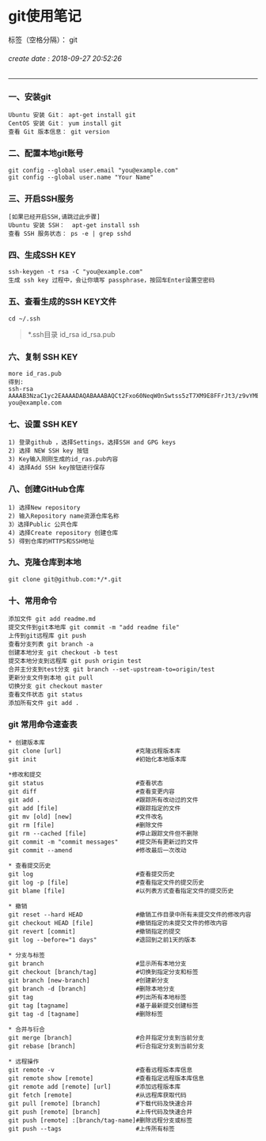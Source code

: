 ﻿# git使用笔记

标签（空格分隔）： git
###### create date : 2018-09-27 20:52:26
---
### 一、安装git
    Ubuntu 安装 Git： apt-get install git  
    CentOS 安装 Git： yum install git  
    查看 Git 版本信息： git version  
### 二、配置本地git账号
    git config --global user.email "you@example.com"
    git config --global user.name "Your Name"
### 三、开启SSH服务
    [如果已经开启SSH,请跳过此步骤]
    Ubuntu 安装 SSH：  apt-get install ssh 
    查看 SSH 服务状态： ps -e | grep sshd
### 四、生成SSH KEY
    ssh-keygen -t rsa -C "you@example.com"
    生成 ssh key 过程中，会让你填写 passphrase，按回车Enter设置空密码
### 五、查看生成的SSH KEY文件
    cd ~/.ssh
>*.ssh目录
>id_rsa
>id_rsa.pub

### 六、复制 SSH KEY
    more id_ras.pub
    得到:
    ssh-rsa AAAAB3NzaC1yc2EAAAADAQABAAABAQCt2Fxo60NeqW0nSwtss5zT7XM9E8FFrJt3/z9vYMBazNTc8Y88FtEqlCNtTl6HLlT8SgFc7YSDTkYm9HvLcQ3YX2PjFCycAABDALD3g5zeaP1tbUfvSpO4EOGwAqol01u196tev7q5GufImn9gxYhIme55qFVA2PutHFvG83Wy3D6Mn4FCcz+3bHki8OZBWnyr0BHiY7s9ZTn0JPQnVeyP7F6PFUQ84lOyUVvifG/Vvd5DimUOJ0ginVuSZpBDbOi0qYWX1q9Jqpd10zrkM6FtjKQt6aZHyL3y3481Htz8morzjuXe5/XldNvI2whuOAfGoV5IfKBgKrHv+qh8+fbD you@example.com
### 七、设置 SSH KEY
    1) 登录github ，选择Settings，选择SSH and GPG keys
    2) 选择 NEW SSH key 按钮
    3) Key输入刚刚生成的id_ras.pub内容
    4) 选择Add SSH key按钮进行保存
### 八、创建GitHub仓库
    1) 选择New repository
    2) 输入Repository name资源仓库名称
    3）选择Public 公共仓库
    4) 选择Create repository 创建仓库
    5) 得到仓库的HTTPS和SSH地址
### 九、克隆仓库到本地
    git clone git@github.com:*/*.git
### 十、常用命令
    添加文件 git add readme.md
    提交文件到git本地库 git commit -m "add readme file"
    上传到git远程库 git push
    查看分支列表 git branch -a
    创建本地分支 git checkout -b test
    提交本地分支到远程库 git push origin test
    合并主分支到test分支 git branch --set-upstream-to=origin/test
    更新分支文件到本地 git pull
    切换分支 git checkout master
    查看文件状态 git status
    添加所有文件 git add .

### git 常用命令速查表
    * 创建版本库
    git clone [url]                     #克隆远程版本库
    git init                            #初始化本地版本库
    
    *修改和提交
    git status                          #查看状态
    git diff                            #查看变更内容
    git add .                           #跟踪所有改动过的文件
    git add [file]                      #跟踪指定的文件
    git mv [old] [new]                  #文件改名
    git rm [file]                       #删除文件
    git rm --cached [file]              #停止跟踪文件但不删除
    git commit -m "commit messages"     #提交所有更新过的文件
    git commit --amend                  #修改最后一次改动
    
    * 查看提交历史
    git log                             #查看提交历史
    git log -p [file]                   #查看指定文件的提交历史
    git blame [file]                    #以列表方式查看指定文件的提交历史

    * 撤销
    git reset --hard HEAD               #撤销工作目录中所有未提交文件的修改内容
    git checkout HEAD [file]            #撤销指定的未提交文件的修改内容
    git revert [commit]                 #撤销指定的提交
    git log --before="1 days"           #退回到之前1天的版本

    * 分支与标签
    git branch                          #显示所有本地分支
    git checkout [branch/tag]           #切换到指定分支和标签
    git branch [new-branch]             #创建新分支
    git branch -d [branch]              #删除本地分支
    git tag                             #列出所有本地标签
    git tag [tagname]                   #基于最新提交创建标签
    git tag -d [tagname]                #删除标签

    * 合并与衍合
    git merge [branch]                  #合并指定分支到当前分支
    git rebase [branch]                 #衍合指定分支到当前分支
    
    * 远程操作
    git remote -v                       #查看远程版本库信息
    git remote show [remote]            #查看指定远程版本库信息
    git remote add [remote] [url]       #添加远程版本库
    git fetch [remote]                  #从远程库获取代码
    git pull [remote] [branch]          #下载代码及快速合并
    git push [remote] [branch]          #上传代码及快速合并
    git push [remote] :[branch/tag-name]#删除远程分支或标签
    git push --tags                     #上传所有标签
    
    
    
    
    







